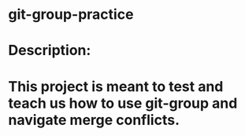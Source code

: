 # git-group-practice

# Description:
# This project is meant to test and teach us how to use git-group and navigate merge conflicts.